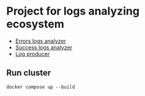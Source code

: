 # Project for logs analyzing ecosystem

* [Errors logs analyzer](./error_log_anilyzer/README.md)
* [Success logs analyzer](./success_log_anilyzer/README.md)
* [Log producer](./log_producer/README.md)

## Run cluster
```
docker compose up --build
```